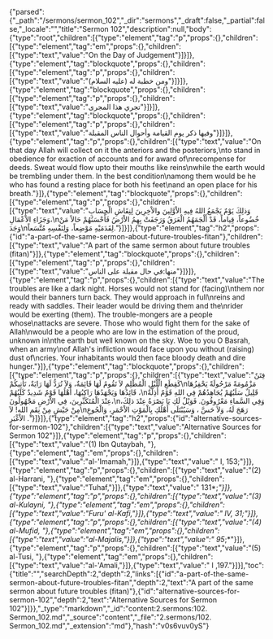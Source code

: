 {"parsed":{"_path":"/sermons/sermon_102","_dir":"sermons","_draft":false,"_partial":false,"_locale":"","title":"Sermon 102","description":null,"body":{"type":"root","children":[{"type":"element","tag":"p","props":{},"children":[{"type":"element","tag":"em","props":{},"children":[{"type":"text","value":"On the Day of Judgement"}]}]},{"type":"element","tag":"blockquote","props":{},"children":[{"type":"element","tag":"p","props":{},"children":[{"type":"text","value":"ومن خطبة له (عليه السلام)"}]}]},{"type":"element","tag":"blockquote","props":{},"children":[{"type":"element","tag":"p","props":{},"children":[{"type":"text","value":"تجري هذا المجرى"}]}]},{"type":"element","tag":"blockquote","props":{},"children":[{"type":"element","tag":"p","props":{},"children":[{"type":"text","value":"وفيها ذكر يوم القيامة وأحوال الناس المقبلة"}]}]},{"type":"element","tag":"p","props":{},"children":[{"type":"text","value":"On that day Allah will collect on it the anteriors and the posteriors,\nto stand in obedience for exaction of accounts and for award of\nrecompense for deeds. Sweat would flow upto their mouths like reins\nwhile the earth would be trembling under them. In the best condition\namong them would be he who has found a resting place for both his feet\nand an open place for his breath."}]},{"type":"element","tag":"blockquote","props":{},"children":[{"type":"element","tag":"p","props":{},"children":[{"type":"text","value":"وَذلِكَ يَوْمٌ يَجْمَعُ اللهُ فِيهِ الاْوَّلِينَ والاْخِرِينَ لِنِقَاشِ الْحِسَابِ وَجَزَاءِ الاْعْمَالِ،\nخُضُوعاً، قِياماً، قَدْ أَلْجَمَهُمُ الْعَرَقُ وَرَجَفَتْ بِهِمُ الاْرْضُ فَأَحْسَنُهُمْ حَالاً مَنْ وَجَدَ\nلِقَدَمَيْهِ مَوْضِعاً، وَلِنَفْسِهِ مُتَّسَعاً."}]}]},{"type":"element","tag":"h2","props":{"id":"a-part-of-the-same-sermon-about-future-troubles-fitan"},"children":[{"type":"text","value":"A part of the same sermon about future troubles (fitan)"}]},{"type":"element","tag":"blockquote","props":{},"children":[{"type":"element","tag":"p","props":{},"children":[{"type":"text","value":"منها:في حال مقبلة على الناس"}]}]},{"type":"element","tag":"p","props":{},"children":[{"type":"text","value":"The troubles are like a dark night. Horses would not stand for (facing)\nthem nor would their banners turn back. They would approach in full\nreins and ready with saddles. Their leader would be driving them and the\nrider would be exerting (them). The trouble-mongers are a people whose\nattacks are severe. Those who would fight them for the sake of Allah\nwould be a people who are low in the estimation of the proud, unknown in\nthe earth but well known on the sky. Woe to you O Basrah, when an army\nof Allah's infliction would face upon you without (raising) dust of\ncries. Your inhabitants would then face bloody death and dire hunger."}]},{"type":"element","tag":"blockquote","props":{},"children":[{"type":"element","tag":"p","props":{},"children":[{"type":"text","value":"فِتَنٌ كَقِطَعِ الْلَّيْلِ الْمُظْلِمِ لاَ تَقُومُ لَهَا قَائِمَةٌ، وَلاَ تُرَدُّ لَهَا رَايَةٌ، تَأْتِيكُمْ\nمَزْمُومَةً مَرْحُولَةً يَحْفِزُهَا قَائِدُهَا وَيَجْهَدُهَا رَاكِبُهَا، أَهْلُهَا قَوْمٌ شَدِيدٌ كَلَبُهُمْ ،\nقَلِيلٌ سَلَبُهُمْ يُجَاهِدُهُمْ فِي اللهِ قَوْمٌ أَذِلَّةٌ عِنْدَ الْمُتَكَبِّرِينَ، فِي الاْرْضِ مَجْهُولُونَ،\nوَفِي السَّماءِ مَعْرُوفُونَ. فَوَيْلٌ لَكِ يَا بَصْرَةُ عِنْدَ ذلِكَ، مِنْ جَيْشٍ مِنْ نِقَمِ الله! لاَ\nرَهَجَ لَهُ، وَلاَ حَسَّ ، وَسَيُبْتَلَى أَهْلُكِ بِالْمَوْتِ الاْحْمَرِ، وَالْجُوعِ الاْغْبَرِ ."}]}]},{"type":"element","tag":"h2","props":{"id":"alternative-sources-for-sermon-102"},"children":[{"type":"text","value":"Alternative Sources for Sermon 102"}]},{"type":"element","tag":"p","props":{},"children":[{"type":"text","value":"(1) Ibn Qutaybah, "},{"type":"element","tag":"em","props":{},"children":[{"type":"text","value":"al-'Imamah,"}]},{"type":"text","value":" I, 153;"}]},{"type":"element","tag":"p","props":{},"children":[{"type":"text","value":"(2) al-Harrani, "},{"type":"element","tag":"em","props":{},"children":[{"type":"text","value":"Tuhaf,"}]},{"type":"text","value":" 131*;*"}]},{"type":"element","tag":"p","props":{},"children":[{"type":"text","value":"(3) al-Kulayni, "},{"type":"element","tag":"em","props":{},"children":[{"type":"text","value":"Furu' al-Kafi,"}]},{"type":"text","value":" IV, 31;"}]},{"type":"element","tag":"p","props":{},"children":[{"type":"text","value":"(4) al-Mufid, "},{"type":"element","tag":"em","props":{},"children":[{"type":"text","value":"al-Majalis,"}]},{"type":"text","value":" 95*;*"}]},{"type":"element","tag":"p","props":{},"children":[{"type":"text","value":"(5) al-Tusi, "},{"type":"element","tag":"em","props":{},"children":[{"type":"text","value":"al-'Amali,"}]},{"type":"text","value":" I ,197."}]}],"toc":{"title":"","searchDepth":2,"depth":2,"links":[{"id":"a-part-of-the-same-sermon-about-future-troubles-fitan","depth":2,"text":"A part of the same sermon about future troubles (fitan)"},{"id":"alternative-sources-for-sermon-102","depth":2,"text":"Alternative Sources for Sermon 102"}]}},"_type":"markdown","_id":"content:2.sermons:102. Sermon_102.md","_source":"content","_file":"2.sermons/102. Sermon_102.md","_extension":"md"},"hash":"v0s6vuv0yS"}